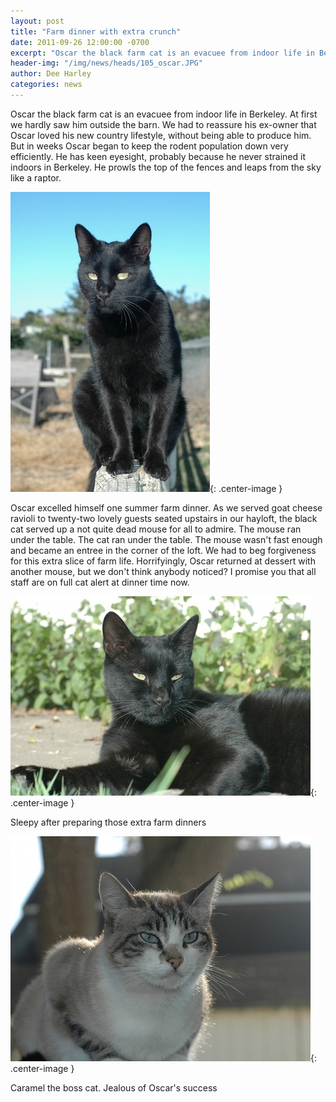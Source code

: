```yaml
---
layout: post
title: "Farm dinner with extra crunch"
date: 2011-09-26 12:00:00 -0700
excerpt: "Oscar the black farm cat is an evacuee from indoor life in Berkeley. At first we hardly saw ..."
header-img: "/img/news/heads/105_oscar.JPG"
author: Dee Harley
categories: news
---
```

Oscar the black farm cat is an evacuee from indoor life in Berkeley.
At first we hardly saw him outside the barn. We had to reassure his
ex-owner that Oscar loved his new country lifestyle, without being
able to produce him. But in weeks Oscar began to keep the rodent
population down very efficiently. He has keen eyesight, probably
because he never strained it indoors in Berkeley. He prowls the top of
the fences and leaps from the sky like a raptor.

![image](/img/news/105_oscar.JPG){: .center-image }

Oscar excelled himself one summer farm dinner. As we served goat
cheese ravioli to twenty-two lovely guests seated upstairs in our
hayloft, the black cat served up a not quite dead mouse for all to
admire. The mouse ran under the table. The cat ran under the table.
The mouse wasn't fast enough and became an entree in the corner of the
loft. We had to beg forgiveness for this extra slice of farm life.
Horrifyingly, Oscar returned at dessert with another mouse, but we
don't think anybody noticed? I promise you that all staff are on full
cat alert at dinner time now.

![image](/img/news/105_oscar2.JPG){: .center-image }

Sleepy after preparing those extra farm dinners

![image](/img/news/105_caramel.JPG){: .center-image }

Caramel the boss cat. Jealous of Oscar's success



